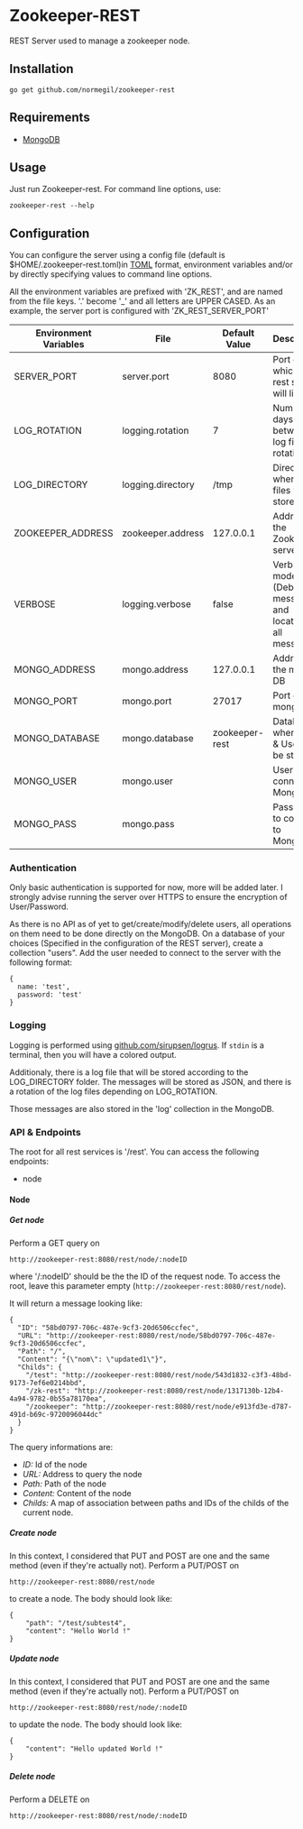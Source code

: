 # Zookeeper-REST

REST Server used to manage a zookeeper node.

## Installation

`go get github.com/normegil/zookeeper-rest`

## Requirements

  * [MongoDB](https://www.mongodb.com/)

## Usage

Just run Zookeeper-rest. For command line options, use:

`zookeeper-rest --help`

## Configuration
You can configure the server using a config file (default is $HOME/.zookeeper-rest.toml)in [TOML](https://github.com/toml-lang/toml) format, environment variables and/or by directly specifying values to command line options. 

All the environment variables are prefixed with 'ZK\_REST', and are named from the file keys. '.' become '\_' and all letters are UPPER CASED. As an example, the server port is configured with 'ZK\_REST\_SERVER\_PORT'

| Environment Variables | File              | Default Value  | Description                                                |
|-----------------------|-------------------|----------------|------------------------------------------------------------|
| SERVER\_PORT          | server.port       | 8080           | Port on which the rest server will listen.                 |
| LOG\_ROTATION         | logging.rotation  | 7              | Number of days between log file rotation.                  |
| LOG\_DIRECTORY        | logging.directory | /tmp           | Directory where the files will be stored                   | 
| ZOOKEEPER\_ADDRESS    | zookeeper.address | 127.0.0.1      | Address of the Zookeeper server                            |
| VERBOSE               | logging.verbose   | false          | Verbose mode (Debug messages and location for all messages |
| MONGO\_ADDRESS        | mongo.address     | 127.0.0.1      | Address of the mongo DB                                    |
| MONGO\_PORT           | mongo.port        | 27017          | Port of the mongo DB                                       |
| MONGO\_DATABASE       | mongo.database    | zookeeper-rest | Database where logs & Users will be stored                 |
| MONGO\_USER           | mongo.user        |                | User to connect to MongoDB                                 |
| MONGO\_PASS           | mongo.pass        |                | Password to connect to MongoDB                             |

### Authentication
Only basic authentication is supported for now, more will be added later. I strongly advise running the server over HTTPS to ensure the encryption of User/Password.

As there is no API as of yet to get/create/modify/delete users, all operations on them need to be done directly on the MongoDB. On a database of your choices (Specified in the configuration of the REST server), create a collection "users". Add the user needed to connect to the server with the following format:

```
{
  name: 'test',
  password: 'test'
}
```

### Logging
Logging is performed using [github.com/sirupsen/logrus](https://github.com/sirupsen/logrus). If `stdin` is a terminal, then you will have a colored output. 

Additionaly, there is a log file that will be stored according to the LOG\_DIRECTORY folder. The messages will be stored as JSON, and there is a rotation of the log files depending on LOG\_ROTATION.

Those messages are also stored in the 'log' collection in the MongoDB.

### API & Endpoints
The root for all rest services is '/rest'. You can access the following endpoints:
  * node

#### Node
##### Get node
Perform a GET query on

`http://zookeeper-rest:8080/rest/node/:nodeID`

where '/:nodeID' should be the the ID of the request node. To access the root, leave this parameter empty (`http://zookeeper-rest:8080/rest/node`).

It will return a message looking like:
```
{
  "ID": "58bd0797-706c-487e-9cf3-20d6506ccfec",
  "URL": "http://zookeeper-rest:8080/rest/node/58bd0797-706c-487e-9cf3-20d6506ccfec",
  "Path": "/",
  "Content": "{\"nom\": \"updated1\"}",
  "Childs": {
    "/test": "http://zookeeper-rest:8080/rest/node/543d1832-c3f3-48bd-9173-7ef6e0214bbd",
    "/zk-rest": "http://zookeeper-rest:8080/rest/node/1317130b-12b4-4a94-9782-0b55a78170ea",
    "/zookeeper": "http://zookeeper-rest:8080/rest/node/e913fd3e-d787-491d-b69c-9720096044dc"
  }
}
```
The query informations are:
  * *ID:* Id of the node
  * *URL:*  Address to query the node
  * *Path:* Path of the node
  * *Content:* Content of the node
  * *Childs:* A map of association between paths and IDs of the childs of the current node.

##### Create node
In this context, I considered that PUT and POST are one and the same method (even if they're actually not). Perform a PUT/POST on

`http://zookeeper-rest:8080/rest/node`

to create a node. The body should look like:

```
{
	"path": "/test/subtest4",
	"content": "Hello World !"
}
```

##### Update node
In this context, I considered that PUT and POST are one and the same method (even if they're actually not). Perform a PUT/POST on

`http://zookeeper-rest:8080/rest/node/:nodeID`

to update the node. The body should look like:

```
{
	"content": "Hello updated World !"
}
```

##### Delete node
Perform a DELETE on 

`http://zookeeper-rest:8080/rest/node/:nodeID`
